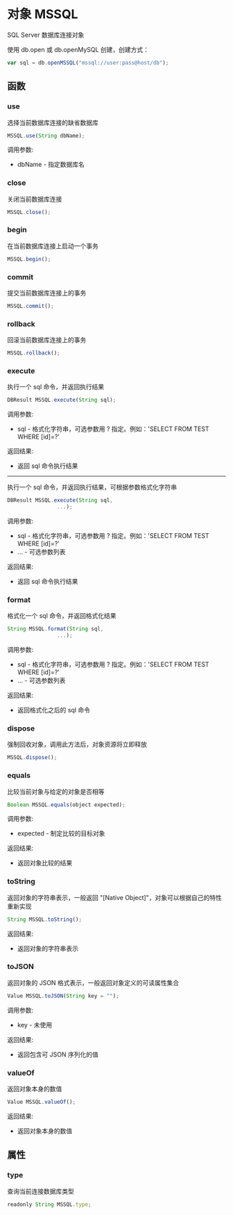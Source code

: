 # 对象 MSSQL
SQL Server 数据库连接对象

使用 db.open 或 db.openMySQL 创建，创建方式：
```JavaScript
var sql = db.openMSSQL("mssql://user:pass@host/db");
```
## 函数
        
### use
选择当前数据库连接的缺省数据库
```JavaScript
MSSQL.use(String dbName);
```

调用参数:
* dbName - 指定数据库名

### close
关闭当前数据库连接
```JavaScript
MSSQL.close();
```

### begin
在当前数据库连接上启动一个事务
```JavaScript
MSSQL.begin();
```

### commit
提交当前数据库连接上的事务
```JavaScript
MSSQL.commit();
```

### rollback
回滚当前数据库连接上的事务
```JavaScript
MSSQL.rollback();
```

### execute
执行一个 sql 命令，并返回执行结果
```JavaScript
DBResult MSSQL.execute(String sql);
```

调用参数:
* sql - 格式化字符串，可选参数用 ? 指定。例如：&#39;SELECT FROM TEST WHERE [id]=?&#39;

返回结果:
* 返回 sql 命令执行结果

--------------------------
执行一个 sql 命令，并返回执行结果，可根据参数格式化字符串
```JavaScript
DBResult MSSQL.execute(String sql,
                ...);
```

调用参数:
* sql - 格式化字符串，可选参数用 ? 指定。例如：&#39;SELECT FROM TEST WHERE [id]=?&#39;
* ... - 可选参数列表

返回结果:
* 返回 sql 命令执行结果

### format
格式化一个 sql 命令，并返回格式化结果
```JavaScript
String MSSQL.format(String sql,
                ...);
```

调用参数:
* sql - 格式化字符串，可选参数用 ? 指定。例如：&#39;SELECT FROM TEST WHERE [id]=?&#39;
* ... - 可选参数列表

返回结果:
* 返回格式化之后的 sql 命令

### dispose
强制回收对象，调用此方法后，对象资源将立即释放
```JavaScript
MSSQL.dispose();
```

### equals
比较当前对象与给定的对象是否相等
```JavaScript
Boolean MSSQL.equals(object expected);
```

调用参数:
* expected - 制定比较的目标对象

返回结果:
* 返回对象比较的结果

### toString
返回对象的字符串表示，一般返回 &#34;[Native Object]&#34;，对象可以根据自己的特性重新实现
```JavaScript
String MSSQL.toString();
```

返回结果:
* 返回对象的字符串表示

### toJSON
返回对象的 JSON 格式表示，一般返回对象定义的可读属性集合
```JavaScript
Value MSSQL.toJSON(String key = "");
```

调用参数:
* key - 未使用

返回结果:
* 返回包含可 JSON 序列化的值

### valueOf
返回对象本身的数值
```JavaScript
Value MSSQL.valueOf();
```

返回结果:
* 返回对象本身的数值

## 属性
        
### type
查询当前连接数据库类型
```JavaScript
readonly String MSSQL.type;
```

